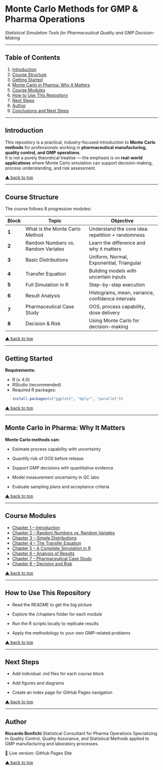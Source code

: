 # Monte Carlo Methods for GMP & Pharma Operations
_Statistical Simulation Tools for Pharmaceutical Quality and GMP Decision-Making_

---

## Table of Contents
1. [Introduction](#introduction)
2. [Course Structure](#course-structure)
3. [Getting Started](#getting-started)
4. [Monte Carlo in Pharma: Why It Matters](#monte-carlo-in-pharma-why-it-matters)
5. [Course Modules](#course-modules)
6. [How to Use This Repository](#how-to-use-this-repository)
7. [Next Steps](#next-steps)
8. [Author](#author)
9. [Conclusions and Next Steps](chapters/chapter09_conclusions-nextsteps.md)

---

## Introduction
This repository is a practical, industry-focused introduction to **Monte Carlo methods** for professionals working in **pharmaceutical manufacturing, quality control, and GMP operations**.  
It is not a purely theoretical treatise — the emphasis is on **real-world applications** where Monte Carlo simulation can support decision-making, process understanding, and risk assessment.

[▲ back to top](#table-of-contents)

---

## Course Structure
The course follows 8 progressive modules:

| Block | Topic                              | Objective                                         |
| ----- | ---------------------------------- | ------------------------------------------------- |
| **1** | What is the Monte Carlo Method     | Understand the core idea: repetition + randomness |
| **2** | Random Numbers vs. Random Variates | Learn the difference and why it matters           |
| **3** | Basic Distributions                | Uniform, Normal, Exponential, Triangular          |
| **4** | Transfer Equation                  | Building models with uncertain inputs             |
| **5** | Full Simulation in R               | Step-by-step execution                            |
| **6** | Result Analysis                    | Histograms, mean, variance, confidence intervals  |
| **7** | Pharmaceutical Case Study          | OOS, process capability, dose delivery            |
| **8** | Decision & Risk                    | Using Monte Carlo for decision-making             |

[▲ back to top](#table-of-contents)

---

## Getting Started
**Requirements:**
- R (≥ 4.0)
- RStudio (recommended)
- Required R packages:
  ```r
  install.packages(c("ggplot2", "dplyr", "parallel"))
[▲ back to top](#table-of-contents)

---

## Monte Carlo in Pharma: Why It Matters
**Monte Carlo methods can:**

- Estimate process capability with uncertainty

- Quantify risk of OOS before release

- Support GMP decisions with quantitative evidence

- Model measurement uncertainty in QC labs

- Evaluate sampling plans and acceptance criteria

[▲ back to top](#table-of-contents)

---

## Course Modules

- [Chapter 1 – Introduction](docs/chapter01_intro.md)
- [Chapter 2 – Random Numbers vs. Random Variates](docs/chapter02_random-variates.md)
- [Chapter 3 – Simple Distributions](docs/chapter03_distributions.md)
- [Chapter 4 – The Transfer Equation](docs/chapter04_transfer-equation.md)
- [Chapter 5 – A Complete Simulation in R](docs/chapter05_full-simulation.md)
- [Chapter 6 – Analysis of Results](docs/chapter06_analysis.md)
- [Chapter 7 – Pharmaceutical Case Study](docs/chapter07_case-pharma.md)
- [Chapter 8 – Decision and Risk](docs/chapter08_decision-risk.md)

[▲ back to top](#table-of-contents)

---

## How to Use This Repository
- Read the README to get the big picture

- Explore the /chapters folder for each module

- Run the R scripts locally to replicate results

- Apply the methodology to your own GMP-related problems

[▲ back to top](#table-of-contents)

---

## Next Steps
- Add individual .md files for each course block

- Add figures and diagrams

- Create an index page for GitHub Pages navigation

[▲ back to top](#table-of-contents)

---

## Author
**Riccardo Bonfichi**
Statistical Consultant for Pharma Operations
Specializing in Quality Control, Quality Assurance, and Statistical Methods applied to GMP manufacturing and laboratory processes.

📌 Live version: GitHub Pages Site

[▲ back to top](#table-of-contents)
